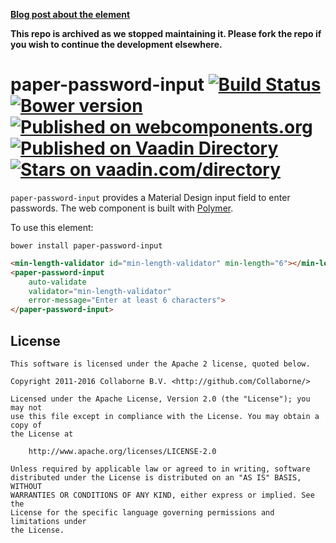 **[Blog post about the element](https://medium.com/collaborne-engineering/password-input-for-polymer-92f1b98f2ca9#.inaeg82yb)**

**This repo is archived as we stopped maintaining it. Please fork the repo if you wish to continue the development elsewhere.**

paper-password-input [![Build Status](https://travis-ci.org/Collaborne/paper-password-input.svg?branch=master)](https://travis-ci.org/Collaborne/paper-password-input) [![Bower version](https://badge.fury.io/bo/paper-password-input.svg)](http://badge.fury.io/bo/paper-password-input) [![Published on webcomponents.org](https://img.shields.io/badge/webcomponents.org-published-blue.svg)](https://www.webcomponents.org/element/Collaborne/paper-password-input) [![Published on Vaadin  Directory](https://img.shields.io/badge/Vaadin%20Directory-published-00b4f0.svg)](https://vaadin.com/directory/component/Collabornepaper-password-input) [![Stars on vaadin.com/directory](https://img.shields.io/vaadin-directory/star/Collabornepaper-password-input.svg)](https://vaadin.com/directory/component/Collabornepaper-password-input)
=========

`paper-password-input` provides a Material Design input field to enter passwords. The web component is built with [Polymer](https://www.polymer-project.org).

To use this element:

`bower install paper-password-input`

<!--
```
<custom-element-demo>
  <template>
    <link rel="import" href="paper-password-input.html">
    <link rel="import" href="min-length-validator.html">
    <next-code-block></next-code-block>
  </template>
</custom-element-demo>
```
-->
```html
<min-length-validator id="min-length-validator" min-length="6"></min-length-validator>
<paper-password-input
    auto-validate
    validator="min-length-validator"
    error-message="Enter at least 6 characters">
</paper-password-input>
```


## License

    This software is licensed under the Apache 2 license, quoted below.

    Copyright 2011-2016 Collaborne B.V. <http://github.com/Collaborne/>

    Licensed under the Apache License, Version 2.0 (the "License"); you may not
    use this file except in compliance with the License. You may obtain a copy of
    the License at

        http://www.apache.org/licenses/LICENSE-2.0

    Unless required by applicable law or agreed to in writing, software
    distributed under the License is distributed on an "AS IS" BASIS, WITHOUT
    WARRANTIES OR CONDITIONS OF ANY KIND, either express or implied. See the
    License for the specific language governing permissions and limitations under
    the License.
